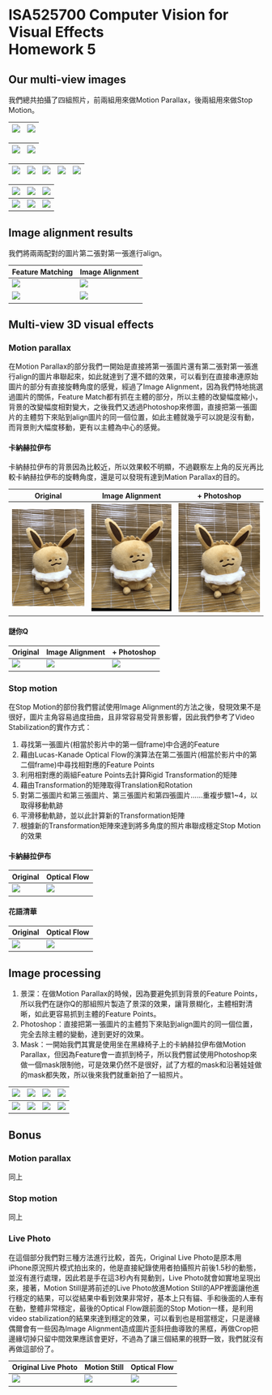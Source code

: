 ISA525700 Computer Vision for Visual Effects<br/>Homework 5
===

## Our multi-view images

我們總共拍攝了四組照片，前兩組用來做Motion Parallax，後兩組用來做Stop Motion。

|![](https://i.imgur.com/fA6yeZy.jpg)|![](https://i.imgur.com/93JqKpR.jpg)|
|---|---|

|![](https://i.imgur.com/fFutD1h.jpg)|![](https://i.imgur.com/D1WdwNN.jpg)|
|---|---|

|![](https://i.imgur.com/hebv2Ox.jpg)|![](https://i.imgur.com/2U5PVdN.jpg)|![](https://i.imgur.com/2zQVn2c.jpg)|![](https://i.imgur.com/UJbqZ62.jpg)|![](https://i.imgur.com/pOJATKV.jpg)|
|---|---|---|---|---|

|![](https://i.imgur.com/JKAwwsY.jpg)|![](https://i.imgur.com/pyhj5RW.jpg)|![](https://i.imgur.com/lmOvssv.jpg)|
|---|---|---|
|![](https://i.imgur.com/0vsnzsc.jpg)|![](https://i.imgur.com/BJU9a88.jpg)|![](https://i.imgur.com/uMxsrdn.jpg)|

## Image alignment results

我們將兩兩配對的圖片第二張對第一張進行align。

|Feature Matching|Image Alignment|
|---|---|
|![](https://i.imgur.com/DvU7O2K.jpg)|![](https://i.imgur.com/ePyE7QB.jpg)|
|![](https://i.imgur.com/vZacpcC.jpg)|![](https://i.imgur.com/tNMMsMM.jpg)|

## Multi-view 3D visual effects

### Motion parallax

在Motion Parallax的部分我們一開始是直接將第一張圖片還有第二張對第一張進行align的圖片串聯起來，如此就達到了還不錯的效果，可以看到在直接串連原始圖片的部分有直接旋轉角度的感覺，經過了Image Alignment，因為我們特地挑選過圖片的關係，Feature Match都有抓在主體的部分，所以主體的改變幅度縮小，背景的改變幅度相對變大，之後我們又透過Photoshop來修圖，直接把第一張圖片的主體剪下來貼到align圖片的同一個位置，如此主體就幾乎可以說是沒有動，而背景則大幅度移動，更有以主體為中心的感覺。

#### 卡納赫拉伊布

卡納赫拉伊布的背景因為比較近，所以效果較不明顯，不過觀察左上角的反光再比較卡納赫拉伊布的旋轉角度，還是可以發現有達到Mation Parallax的目的。

|Original|Image Alignment|+ Photoshop|
|---|---|---|
|<img src="./Results/Eve2_Origin.gif">|<img src="./Results/Eve2_IS.gif">|<img src="./Results/Eve2_PS.gif">|

#### 謎你Q

|Original|Image Alignment|+ Photoshop|
|---|---|---|
|<img src="./Results/Q_Original_12.gif">|<img src="./Results/Q_Aligned_12.gif">|<img src="./Results/Q_PS.gif">|

### Stop motion

在Stop Motion的部份我們嘗試使用Image Alignment的方法之後，發現效果不是很好，圖片主角容易過度扭曲，且非常容易受背景影響，因此我們參考了Video Stabilization的實作方式：
1. 尋找第一張圖片(相當於影片中的第一個frame)中合適的Feature
2. 藉由Lucas-Kanade Optical Flow的演算法在第二張圖片(相當於影片中的第二個frame)中尋找相對應的Feature Points
3. 利用相對應的兩組Feature Points去計算Rigid  Transformation的矩陣
4. 藉由Transformation的矩陣取得Translation和Rotation
5. 對第二張圖片和第三張圖片、第三張圖片和第四張圖片......重複步驟1~4，以取得移動軌跡
6. 平滑移動軌跡，並以此計算新的Transformation矩陣
7. 根據新的Transformation矩陣來達到將多角度的照片串聯成穩定Stop Motion的效果

#### 卡納赫拉伊布

|Original|Optical Flow|
|---|---|
|<img src="./Results/Eve1_Origin.gif">|<img src="./Results/Eve1_IS.gif">|

#### 花語清華

|Original|Optical Flow|
|---|---|
|<img src="./Results/Flower_Origin.gif">|<img src="./Results/Flower_IS.gif">|

## Image processing

1. 景深：在做Motion Parallax的時候，因為要避免抓到背景的Feature Points，所以我們在謎你Q的那組照片製造了景深的效果，讓背景糊化，主體相對清晰，如此更容易抓到主體的Feature Points。
2. Photoshop：直接把第一張圖片的主體剪下來貼到align圖片的同一個位置，完全去除主體的變動，達到更好的效果。
3. Mask：一開始我們其實是使用坐在黑綠椅子上的卡納赫拉伊布做Motion Parallax，但因為Feature會一直抓到椅子，所以我們嘗試使用Photoshop來做一個mask限制他，可是效果仍然不是很好，試了方框的mask和沿著娃娃做的mask都失敗，所以後來我們就重新拍了一組照片。

|![](https://i.imgur.com/xsH3srn.png)|![](https://i.imgur.com/ZHzmcE6.png)|![](https://i.imgur.com/bhEm4Iv.jpg)|![](https://i.imgur.com/3iQADdi.jpg)|
|---|---|---|---|
|![](https://i.imgur.com/HKuU9Ue.png)|![](https://i.imgur.com/CZAlsmM.png)|![](https://i.imgur.com/vprpGXS.jpg)|![](https://i.imgur.com/gR1Bxq2.jpg)|

## Bonus

### Motion parallax
同上

### Stop motion
同上

### Live Photo

在這個部分我們對三種方法進行比較，首先，Original Live Photo是原本用iPhone原況照片模式拍出來的，他是直接紀錄使用者拍攝照片前後1.5秒的動態，並沒有進行處理，因此若是手在這3秒內有晃動到，Live Photo就會如實地呈現出來，接著，Motion Still是將前述的Live Photo放進Motion Still的APP裡面讓他進行穩定的結果，可以從結果中看到效果非常好，基本上只有貓、手和後面的人車有在動，整體非常穩定，最後的Optical Flow跟前面的Stop Motion一樣，是利用video stabilization的結果來達到穩定的效果，可以看到也是相當穩定，只是邊緣偶爾會有一些因為Image Alignment造成圖片歪斜扭曲導致的黑框，再做Crop把邊緣切掉只留中間效果應該會更好，不過為了讓三個結果的視野一致，我們就沒有再做這部份了。

|Original Live Photo|Motion Still|Optical Flow|
|---|---|---|
|<img src="./Results/Cat_LivePhoto.GIF">|<img src="./Results/Cat_MotionStill.GIF">|<img src="./Results/Cat_Code.gif">|
